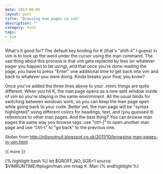 ```yaml
---
date: 2013-08-05
layout: post
title: "Browsing man pages in vim"
description: ""
category: tech
tags: 
- vim
---
```

 
  
What's it good for? The default key binding for K (that's "shift-k" I guess) in vim is to look up the word under the cursor using the man command. The sad thing about this process is that vim gets replaced by less (or whatever pager you happen to be using), and that once you're done reading the page, you have to press "Enter" one additional time to get back into vim and back to whatever you were doing. Kinda breaks your flow, you know?

Once you've added the three lines above to your .vimrc things are quite different. When you hit K, the man page opens as a new split window inside of vim so you're staying in the same environment. All the usual binds for switching between windows work, so you can keep the man page open while going back to your code. Better yet, the man page will be "syntax highlighted" using different colors for headings, text, and (you guessed it) references to other man pages. And the best thing? You can browse man pages the same way you browse tags: use "ctrl-]" to open another man page and use "ctrl-t" to "go back" to the previous one.

Stolen from http://nilisnotnull.blogspot.co.uk/2011/10/browsing-man-pages-in-vim.html

{{ more }} 
 
{% highlight bash %}
let $GROFF_NO_SGR=1
source $VIMRUNTIME/ftplugin/man.vim
nmap K :Man <cword><CR>
{% endhighlight %}
 
